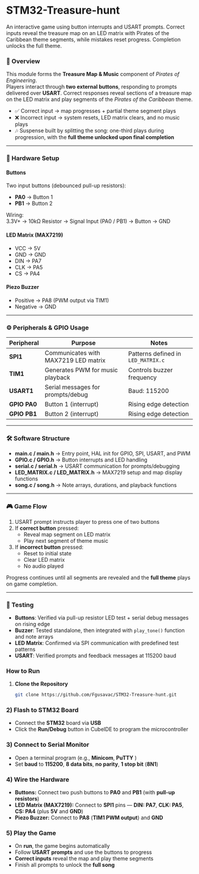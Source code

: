 # STM32-Treasure-hunt
An interactive game using button interrupts and USART prompts. Correct inputs reveal the treasure map on an LED matrix with Pirates of the Caribbean theme segments, while mistakes reset progress. Completion unlocks the full theme.


### 📖 Overview  
This module forms the **Treasure Map & Music** component of *Pirates of Engineering*.  
Players interact through **two external buttons**, responding to prompts delivered over **USART**. Correct responses reveal sections of a treasure map on the LED matrix and play segments of the *Pirates of the Caribbean* theme.  

- ✅ Correct input → map progresses + partial theme segment plays  
- ❌ Incorrect input → system resets, LED matrix clears, and no music plays  
- 🎶 Suspense built by splitting the song: one-third plays during progression, with the **full theme unlocked upon final completion**  

---

### 🔌 Hardware Setup  

#### Buttons  
Two input buttons (debounced pull-up resistors):  
- **PA0** → Button 1  
- **PB1** → Button 2  

Wiring:  
3.3V+ → 10kΩ Resistor → Signal Input (PA0 / PB1) → Button → GND


#### LED Matrix (MAX7219)  
- VCC → 5V  
- GND → GND  
- DIN → PA7  
- CLK → PA5  
- CS  → PA4  

#### Piezo Buzzer  
- Positive → PA8 (PWM output via TIM1)  
- Negative → GND  

---

### ⚙️ Peripherals & GPIO Usage  

| Peripheral   | Purpose                            | Notes                                |
|--------------|------------------------------------|--------------------------------------|
| **SPI1**     | Communicates with MAX7219 LED matrix | Patterns defined in `LED_MATRIX.c`   |
| **TIM1**     | Generates PWM for music playback   | Controls buzzer frequency            |
| **USART1**   | Serial messages for prompts/debug  | Baud: 115200                         |
| **GPIO PA0** | Button 1 (interrupt)               | Rising edge detection                |
| **GPIO PB1** | Button 2 (interrupt)               | Rising edge detection                |

---

### 🛠️ Software Structure  

- **main.c / main.h** → Entry point, HAL init for GPIO, SPI, USART, and PWM  
- **GPIO.c / GPIO.h** → Button interrupts and LED handling  
- **serial.c / serial.h** → USART communication for prompts/debugging  
- **LED_MATRIX.c / LED_MATRIX.h** → MAX7219 setup and map display functions  
- **song.c / song.h** → Note arrays, durations, and playback functions  

---

### 🎮 Game Flow  

1. USART prompt instructs player to press one of two buttons  
2. If **correct button** pressed:  
   - Reveal map segment on LED matrix  
   - Play next segment of theme music  
3. If **incorrect button** pressed:  
   - Reset to initial state  
   - Clear LED matrix  
   - No audio played  

Progress continues until all segments are revealed and the **full theme** plays on game completion.  

---

### 🧪 Testing  

- **Buttons**: Verified via pull-up resistor LED test + serial debug messages on rising edge  
- **Buzzer**: Tested standalone, then integrated with `play_tone()` function and note arrays  
- **LED Matrix**: Confirmed via SPI communication with predefined test patterns  
- **USART**: Verified prompts and feedback messages at 115200 baud  

### How to Run  

1. **Clone the Repository**  
   ```bash
   git clone https://github.com/Fgusavac/STM32-Treasure-hunt.git

### 2) Flash to STM32 Board
- Connect the **STM32** board via **USB**
- Click the **Run/Debug** button in CubeIDE to program the microcontroller

### 3) Connect to Serial Monitor
- Open a terminal program (e.g., **Minicom**, **PuTTY** )
- Set **baud** to **115200**, **8 data bits**, **no parity**, **1 stop bit** (**8N1**)

### 4) Wire the Hardware
- **Buttons:** Connect two push buttons to **PA0** and **PB1** (with **pull-up resistors**)
- **LED Matrix (MAX7219):** Connect to **SPI1** pins — **DIN: PA7**, **CLK: PA5**, **CS: PA4** (plus **5V** and **GND**)
- **Piezo Buzzer:** Connect to **PA8** (**TIM1 PWM output**) and **GND**

### 5) Play the Game
- On **run**, the game begins automatically
- Follow **USART prompts** and use the buttons to progress
- **Correct inputs** reveal the map and play theme segments
- Finish all prompts to unlock the **full song** 
